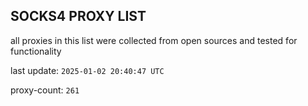 ## SOCKS4 PROXY LIST

all proxies in this list were collected from open sources and tested for functionality

last update: `2025-01-02 20:40:47 UTC`

proxy-count: `261`
